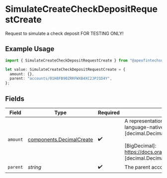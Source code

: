 # SimulateCreateCheckDepositRequestCreate

Request to simulate a check deposit FOR TESTING ONLY!

## Example Usage

```typescript
import { SimulateCreateCheckDepositRequestCreate } from "@apexfintechsolutions/ascend-sdk/models/components";

let value: SimulateCreateCheckDepositRequestCreate = {
  amount: {},
  parent: "accounts/01H8FB90ZRRFWXB4XC2JPJ1D4Y",
};
```

## Fields

| Field                                                                                                                                                                                                                                                                                                                                                        | Type                                                                                                                                                                                                                                                                                                                                                         | Required                                                                                                                                                                                                                                                                                                                                                     | Description                                                                                                                                                                                                                                                                                                                                                  | Example                                                                                                                                                                                                                                                                                                                                                      |
| ------------------------------------------------------------------------------------------------------------------------------------------------------------------------------------------------------------------------------------------------------------------------------------------------------------------------------------------------------------ | ------------------------------------------------------------------------------------------------------------------------------------------------------------------------------------------------------------------------------------------------------------------------------------------------------------------------------------------------------------ | ------------------------------------------------------------------------------------------------------------------------------------------------------------------------------------------------------------------------------------------------------------------------------------------------------------------------------------------------------------ | ------------------------------------------------------------------------------------------------------------------------------------------------------------------------------------------------------------------------------------------------------------------------------------------------------------------------------------------------------------ | ------------------------------------------------------------------------------------------------------------------------------------------------------------------------------------------------------------------------------------------------------------------------------------------------------------------------------------------------------------ |
| `amount`                                                                                                                                                                                                                                                                                                                                                     | [components.DecimalCreate](../../models/components/decimalcreate.md)                                                                                                                                                                                                                                                                                         | :heavy_check_mark:                                                                                                                                                                                                                                                                                                                                           | A representation of a decimal value, such as 2.5. Clients may convert values into language-native decimal formats, such as Java's [BigDecimal][] or Python's [decimal.Decimal][].<br/><br/> [BigDecimal]:<br/> https://docs.oracle.com/en/java/javase/11/docs/api/java.base/java/math/BigDecimal.html<br/> [decimal.Decimal]: https://docs.python.org/3/library/decimal.html |                                                                                                                                                                                                                                                                                                                                                              |
| `parent`                                                                                                                                                                                                                                                                                                                                                     | *string*                                                                                                                                                                                                                                                                                                                                                     | :heavy_check_mark:                                                                                                                                                                                                                                                                                                                                           | The parent account of the check deposit                                                                                                                                                                                                                                                                                                                      | accounts/01H8FB90ZRRFWXB4XC2JPJ1D4Y                                                                                                                                                                                                                                                                                                                          |